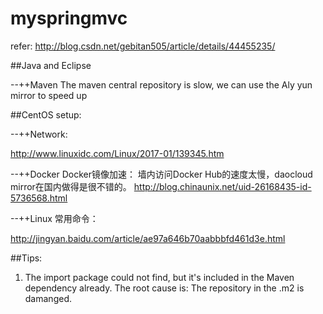 
# myspringmvc

refer: http://blog.csdn.net/gebitan505/article/details/44455235/

##Java and Eclipse

--++Maven
The maven central repository is slow, we can use the Aly yun mirror to speed up

##CentOS setup:

--++Network:

http://www.linuxidc.com/Linux/2017-01/139345.htm

--++Docker
Docker镜像加速：
墙内访问Docker Hub的速度太慢，daocloud mirror在国内做得是很不错的。
http://blog.chinaunix.net/uid-26168435-id-5736568.html

--++Linux 常用命令：

http://jingyan.baidu.com/article/ae97a646b70aabbbfd461d3e.html


##Tips:
1. The import package could not find, but it's included in the Maven dependency already. The root cause is: The repository in the .m2 is damanged.
